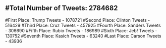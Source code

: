 #Total Number of Tweets: 2784682 
---
#First Place: Trump Tweets - 1078721
#Second Place: Clinton Tweets - 516429
#Third Place: Cruz Tweets - 457925
#Fourth Place: Sanders Tweets - 306690
#Fifth Place: Rubio Tweets - 186989
#Sixth Place: Jeb! Tweets - 130752
#Seventh Place: Kasich Tweets - 63240
#Last Place: Carson Tweets - 43936
